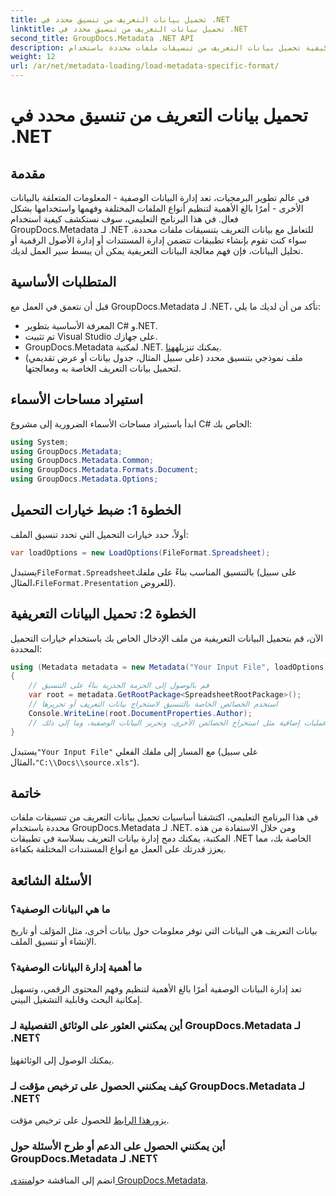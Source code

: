 ```yaml
---
title: تحميل بيانات التعريف من تنسيق محدد في .NET
linktitle: تحميل بيانات التعريف من تنسيق محدد في .NET
second_title: GroupDocs.Metadata .NET API
description: تعرف على كيفية تحميل بيانات التعريف من تنسيقات ملفات محددة باستخدام GroupDocs.Metadata لـ .NET في هذا البرنامج التعليمي الشامل.
weight: 12
url: /ar/net/metadata-loading/load-metadata-specific-format/
---
```


# تحميل بيانات التعريف من تنسيق محدد في .NET

## مقدمة
في عالم تطوير البرمجيات، تعد إدارة البيانات الوصفية - المعلومات المتعلقة بالبيانات الأخرى - أمرًا بالغ الأهمية لتنظيم أنواع الملفات المختلفة وفهمها واستخدامها بشكل فعال. في هذا البرنامج التعليمي، سوف نستكشف كيفية استخدام GroupDocs.Metadata لـ .NET للتعامل مع بيانات التعريف بتنسيقات ملفات محددة. سواء كنت تقوم بإنشاء تطبيقات تتضمن إدارة المستندات أو إدارة الأصول الرقمية أو تحليل البيانات، فإن فهم معالجة البيانات التعريفية يمكن أن يبسط سير العمل لديك.
## المتطلبات الأساسية
قبل أن نتعمق في العمل مع GroupDocs.Metadata لـ .NET، تأكد من أن لديك ما يلي:
- المعرفة الأساسية بتطوير C# و.NET.
- تم تثبيت Visual Studio على جهازك.
-  GroupDocs.Metadata لمكتبة .NET. يمكنك تنزيله[هنا](https://releases.groupdocs.com/metadata/net/).
- ملف نموذجي بتنسيق محدد (على سبيل المثال، جدول بيانات أو عرض تقديمي) لتحميل بيانات التعريف الخاصة به ومعالجتها.

## استيراد مساحات الأسماء
ابدأ باستيراد مساحات الأسماء الضرورية إلى مشروع C# الخاص بك:
```csharp
using System;
using GroupDocs.Metadata;
using GroupDocs.Metadata.Common;
using GroupDocs.Metadata.Formats.Document;
using GroupDocs.Metadata.Options;
```

## الخطوة 1: ضبط خيارات التحميل
أولاً، حدد خيارات التحميل التي تحدد تنسيق الملف:
```csharp
var loadOptions = new LoadOptions(FileFormat.Spreadsheet);
```
 يستبدل`FileFormat.Spreadsheet`بالتنسيق المناسب بناءً على ملفك (على سبيل المثال،`FileFormat.Presentation` للعروض).
## الخطوة 2: تحميل البيانات التعريفية
الآن، قم بتحميل البيانات التعريفية من ملف الإدخال الخاص بك باستخدام خيارات التحميل المحددة:
```csharp
using (Metadata metadata = new Metadata("Your Input File", loadOptions))
{
    // قم بالوصول إلى الحزمة الجذرية بناءً على التنسيق
    var root = metadata.GetRootPackage<SpreadsheetRootPackage>();
    // استخدم الخصائص الخاصة بالتنسيق لاستخراج بيانات التعريف أو تحريرها
    Console.WriteLine(root.DocumentProperties.Author);
    // عمليات إضافية مثل استخراج الخصائص الأخرى، وتحرير البيانات الوصفية، وما إلى ذلك.
}
```
 يستبدل`"Your Input File"` مع المسار إلى ملفك الفعلي (على سبيل المثال،`"C:\\Docs\\source.xls"`).

## خاتمة
في هذا البرنامج التعليمي، اكتشفنا أساسيات تحميل بيانات التعريف من تنسيقات ملفات محددة باستخدام GroupDocs.Metadata لـ .NET. ومن خلال الاستفادة من هذه المكتبة، يمكنك دمج إدارة بيانات التعريف بسلاسة في تطبيقات .NET الخاصة بك، مما يعزز قدرتك على العمل مع أنواع المستندات المختلفة بكفاءة.

## الأسئلة الشائعة
### ما هي البيانات الوصفية؟
بيانات التعريف هي البيانات التي توفر معلومات حول بيانات أخرى، مثل المؤلف أو تاريخ الإنشاء أو تنسيق الملف.
### ما أهمية إدارة البيانات الوصفية؟
تعد إدارة البيانات الوصفية أمرًا بالغ الأهمية لتنظيم وفهم المحتوى الرقمي، وتسهيل إمكانية البحث وقابلية التشغيل البيني.
### أين يمكنني العثور على الوثائق التفصيلية لـ GroupDocs.Metadata لـ .NET؟
 يمكنك الوصول إلى الوثائق[هنا](https://tutorials.groupdocs.com/metadata/net/).
### كيف يمكنني الحصول على ترخيص مؤقت لـ GroupDocs.Metadata لـ .NET؟
 يزور[هذا الرابط](https://purchase.groupdocs.com/temporary-license/) للحصول على ترخيص مؤقت.
### أين يمكنني الحصول على الدعم أو طرح الأسئلة حول GroupDocs.Metadata لـ .NET؟
 انضم إلى المناقشة حول[منتدى GroupDocs.Metadata](https://forum.groupdocs.com/c/metadata/14).